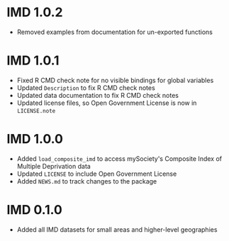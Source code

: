 # IMD 1.0.2

- Removed examples from documentation for un-exported functions

# IMD 1.0.1

- Fixed R CMD check note for no visible bindings for global variables
- Updated `Description` to fix R CMD check notes
- Updated data documentation to fix R CMD check notes
- Updated license files, so Open Government License is now in `LICENSE.note`

# IMD 1.0.0

- Added `load_composite_imd` to access mySociety's Composite Index of Multiple Deprivation data
- Updated `LICENSE` to include Open Government License
- Added `NEWS.md` to track changes to the package

# IMD 0.1.0

- Added all IMD datasets for small areas and higher-level geographies
